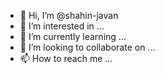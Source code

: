 - 👋 Hi, I’m @shahin-javan
- 👀 I’m interested in ...
- 🌱 I’m currently learning ...
- 💞️ I’m looking to collaborate on ...
- 📫 How to reach me ...

<!---
shahin-javan/shahin-javan is a ✨ special ✨ repository because its `README.md` (this file) appears on your GitHub profile.
You can click the Preview link to take a look at your changes.
--->
